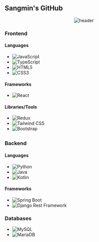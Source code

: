 ## Sangmin's GitHub

<div align="center">
  
![header](https://capsule-render.vercel.app/api?type=waving&color=auto&height=200&section=header&text=Welcome%20&fontColor=F5FBEF&animation=fadeIn&fontAlign=80)

</div>

### Frontend

#### Languages
- ![JavaScript](https://img.shields.io/badge/JavaScript-F7DF1E?style=for-the-badge&logo=JavaScript&logoColor=white)
- ![TypeScript](https://img.shields.io/badge/TypeScript-007ACC?style=for-the-badge&logo=typescript&logoColor=white)
- ![HTML5](https://img.shields.io/badge/HTML5-E34F26?style=for-the-badge&logo=html5&logoColor=white)
- ![CSS3](https://img.shields.io/badge/CSS3-1572B6?style=for-the-badge&logo=css3&logoColor=white)

#### Frameworks
- ![React](https://img.shields.io/badge/React-20232A?style=for-the-badge&logo=react&logoColor=61DAFB)

#### Libraries/Tools
- ![Redux](https://img.shields.io/badge/Redux-593D88?style=for-the-badge&logo=redux&logoColor=white)
- ![Tailwind CSS](https://img.shields.io/badge/Tailwind_CSS-38B2AC?style=for-the-badge&logo=tailwind-css&logoColor=white)
- ![Bootstrap](https://img.shields.io/badge/Bootstrap-563D7C?style=for-the-badge&logo=bootstrap&logoColor=white)

<h2 style="font-size: 2em; margin-top: 1em; margin-bottom: 0.5em;"></h2>

### Backend

#### Languages
- ![Python](https://img.shields.io/badge/Python-14354C?style=for-the-badge&logo=python&logoColor=white)
- ![Java](https://img.shields.io/badge/Java-ED8B00?style=for-the-badge&logo=openjdk&logoColor=white)
- ![Kotlin](https://img.shields.io/badge/Kotlin-0095D5?style=for-the-badge&logo=kotlin&logoColor=white)

#### Frameworks
- ![Spring Boot](https://img.shields.io/badge/Spring_Boot-F2F4F9?style=for-the-badge&logo=spring-boot)
- ![Django Rest Framework](https://img.shields.io/badge/django%20rest-ff1709?style=for-the-badge&logo=django&logoColor=white)

### Databases
- ![MySQL](https://img.shields.io/badge/MySQL-00000F?style=for-the-badge&logo=mysql&logoColor=white)
- ![MariaDB](https://img.shields.io/badge/MariaDB-003545?style=for-the-badge&logo=mariadb&logoColor=white)
